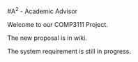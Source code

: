#A<sup>2</sup> - Academic Advisor


Welcome to our COMP3111 Project.

The new proposal is in wiki.

The system requirement is still in progress.
